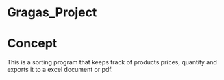# Gragas_Project
# Concept
This is a sorting program that keeps track of products prices, quantity and exports it to a excel document or pdf.

